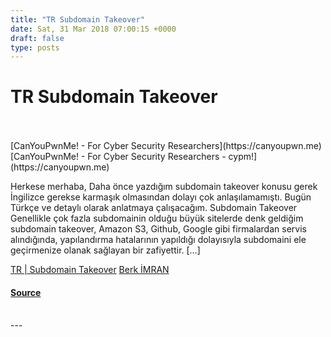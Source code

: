 ```yaml
---
title: "TR Subdomain Takeover"
date: Sat, 31 Mar 2018 07:00:15 +0000
draft: false
type: posts
---
```

# TR Subdomain Takeover

<br/>

<br/>
[CanYouPwnMe! - For Cyber Security Researchers](https://canyoupwn.me) [CanYouPwnMe! - For Cyber Security Researchers - cypm!](https://canyoupwn.me)

Herkese merhaba, Daha önce yazdığım subdomain takeover konusu gerek İngilizce gerekse karmaşık olmasından dolayı çok anlaşılamamıştı. Bugün Türkçe ve detaylı olarak anlatmaya çalışacağım. Subdomain Takeover Genellikle çok fazla subdomainin olduğu büyük sitelerde denk geldiğim subdomain takeover, Amazon S3, Github, Google gibi firmalardan servis alındığında, yapılandırma hatalarının yapıldığı dolayısıyla subdomaini ele geçirmenize olanak sağlayan bir zafiyettir. \[…\]

[TR | Subdomain Takeover](https://canyoupwn.me/tr-subdomain-takeover/) [Berk İMRAN](https://canyoupwn.me/author/berk-imran/)

#### [Source](https://canyoupwn.me/tr-subdomain-takeover/)

<br/>
---

